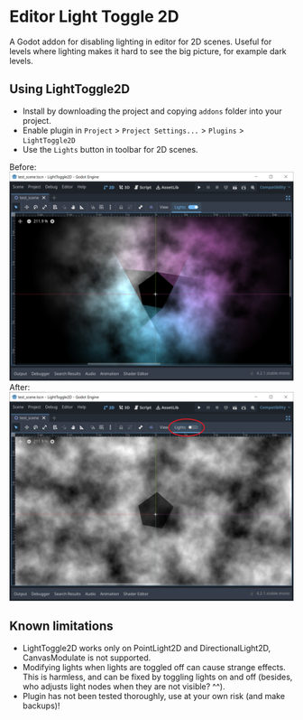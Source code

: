 # Editor Light Toggle 2D
A Godot addon for disabling lighting in editor for 2D scenes. Useful for levels where lighting makes it hard to see the big picture, for example dark levels.

## Using LightToggle2D
* Install by downloading the project and copying `addons` folder into your project.
* Enable plugin in `Project` > `Project Settings...` > `Plugins` > `LightToggle2D`
* Use the `Lights` button in toolbar for 2D scenes.
 
Before:
![screenshot of editor in scene with lights](screenshots/lights_on.png)
After:
![screenshot with lights turned off by light toggle](screenshots/lights_off.png)

## Known limitations
* LightToggle2D works only on PointLight2D and DirectionalLight2D, CanvasModulate is not supported.
* Modifying lights when lights are toggled off can cause strange effects. This is harmless, and can be fixed by toggling lights on and off (besides, who adjusts light nodes when they are not visible? ^^).
* Plugin has not been tested thoroughly, use at your own risk (and make backups)!
